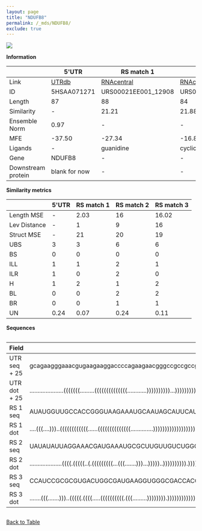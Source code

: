 ```yaml
---
layout: page
title: "NDUFB8"
permalink: /_mds/NDUFB8/
exclude: true
---
```




![](../../alns_9.28.22/aln_5HSAA071271_0.984.png?raw=true)


**Information**

| | 5'UTR       | RS match 1   | RS match 2  | RS match 3 |
| ---- | ----------- | ----------- | ----------- | ----------- |
| Link | <a href="http://utrdb.ba.itb.cnr.it/getutr/5HSAA071271/1" target="_blank" rel="noopener noreferrer">UTRdb</a>   | <a href="https://rnacentral.org/rna/URS00021EE001/12908" target="_blank" rel="noopener noreferrer">RNAcentral</a>     |<a href="https://rnacentral.org/rna/URS0000C6E1DC/1131935" target="_blank" rel="noopener noreferrer">RNAcentral</a>  | <a href="https://rnacentral.org/rna/URS0000C44284/450851" target="_blank" rel="noopener noreferrer">RNAcentral</a>   |
| ID | 5HSAA071271     | URS00021EE001_12908     | URS0000C6E1DC_1131935     | URS0000C44284_450851     |
| Length | 87     |  88    | 84   |  83    |
| Similarity | - | 21.21 | 21.88 | 22.28 |
| Ensemble Norm | 0.97 | - | - | - |
| MFE | -37.50 | -27.34 | -16.85 | -39.86 |
| Ligands | - | guanidine | cyclic-di-GMP | zmp-ztp |
| Gene | NDUFB8 | - | - | - |
| Downstream protein | blank for now    |    -    | -  | - |


**Similarity metrics**

| | 5'UTR       | RS match 1   | RS match 2  | RS match 3 |
| ---- | ----------- | ----------- | ----------- | ----------- |
| Length MSE | - | 2.03 | 16 | 16.02 |
| Lev Distance | - | 1 | 9 | 16 |
| Struct MSE | - | 21 | 20 | 19 |
| UBS| 3 | 3 | 6 | 6 |
| BS | 0 | 0 | 0 | 0 |
| ILL | 1 | 1 | 2 | 1 |
| ILR | 1 | 0 | 2 | 0 |
| H | 1 | 2 | 1 | 2 |
| BL | 0 | 0 | 2 | 2 |
| BR | 0 | 0 | 1 | 1 |
| UN | 0.24 | 0.07 | 0.24 | 0.11 |

**Sequences**


<div style="overflow-x:auto;">

<table>
<colgroup>
<col width="30%" />
<col width="70%" />
</colgroup>
<thead>
<tr class="header">
<th>Field</th>
<th>Description</th>
</tr>
</thead>
<tbody>
<tr>
<td markdown="span">UTR seq + 25 </td>
<td markdown="span"> gcagaagggaaacgugaagaaggaccccagaagaacgggccgccgccgccaagaaguauaauATGGCGGTGGCCAGGGCCGGGGTCT </td>
</tr>
<tr>
<td markdown="span">UTR dot + 25  </td>
<td markdown="span"> .....................(((((((.........((((((((((((((............))))))))))...)))))))))))
</td>
</tr>


<tr>
<td markdown="span">RS 1 seq </td>
<td markdown="span"> AUAUGGUUGCCACCGGGUAAGAAAUGCAAUAGCAUUCAUGUAUGCAUCGUUAGGUCUUAGAAGAUGUAUAUGUGGAUGCAUUUUUUAU
</td>
</tr>


<tr>
<td markdown="span">RS 1 dot </td>
<td markdown="span"> ....(((....)))..((((((((((((......((((((((((((((..............))))))))))))))))))))))))))
</td>
</tr>


<tr>
<td markdown="span">RS 2 seq </td>
<td markdown="span"> UAUAUAUUAGGAAACGAUGAAAUGCGCUUGUUGUCUGGGCACUUUAGGCGCGUGGAGUUAGUGGUGCAACCGGCCGAGUACAUU
</td>
</tr>


<tr>
<td markdown="span">RS 2 dot </td>
<td markdown="span"> ....................((((.(((((..(.(((((((((...(((.......)))...)))))..)))))))))).))))
</td>
</tr>


<tr>
<td markdown="span">RS 3 seq </td>
<td markdown="span"> CCAUCCGCGCGUGACUGGCGAUGAAGGUGGGCGACCACCGGGGAGCGCGCGGGCGAUAGACGCCGCUCGCCUGGGCCCCCUUC
</td>
</tr>


<tr>
<td markdown="span">RS 3 dot </td>
<td markdown="span"> .......(((.......)))..(((((.((((.....((((((((((.(((.........)))))))).))))))))))))))
</td>
</tr>

</tbody>
</table>


</div>


[Back to Table](../../display)
